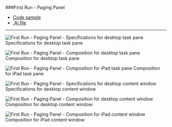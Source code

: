 ###First Run - Paging Panel
* [Code sample](https://github.com/OfficeDev/Office-Add-in-UX-Design-Patterns-Code/tree/master/templates/first-run/walkthrough)
* [.Ai file](https://github.com/OfficeDev/Office-Add-in-UX-Design-Patterns/blob/master/Patterns/Source%20Files/FirstRun_PagingPanel.ai?raw=true)

***

![First Run - Paging Panel - Specifications for desktop task pane](https://raw.githubusercontent.com/OfficeDev/Office-Add-in-UX-Design-Patterns/alec's-markdown/PNGs/FirstRun_PagingPanel/FirstRun_PagingPanel_Desktop%20Task%20Pane%20Callouts.png)
Specifications for desktop task pane 


![First Run - Paging Panel - Composition for desktop task pane](https://raw.githubusercontent.com/OfficeDev/Office-Add-in-UX-Design-Patterns/alec's-markdown/PNGs/FirstRun_PagingPanel/FirstRun_PagingPanel_Desktop%20Task%20Pane.png)
Composition for desktop task pane 


![First Run - Paging Panel - Composition for iPad task pane](https://raw.githubusercontent.com/OfficeDev/Office-Add-in-UX-Design-Patterns/alec's-markdown/PNGs/FirstRun_PagingPanel/FirstRun_PagingPanel_iPad%20Task%20Pane.png)
Composition for iPad task pane 


![First Run - Paging Panel - Specifications for desktop content window](https://raw.githubusercontent.com/OfficeDev/Office-Add-in-UX-Design-Patterns/alec's-markdown/PNGs/FirstRun_PagingPanel/FirstRun_PagingPanel_Desktop%20Content%20Window%20Callouts.png)
Specifications for desktop content window


![First Run - Paging Panel - Composition for desktop content window](https://raw.githubusercontent.com/OfficeDev/Office-Add-in-UX-Design-Patterns/alec's-markdown/PNGs/FirstRun_PagingPanel/FirstRun_PagingPanel_Desktop%20Content%20Window.png)
Composition for desktop content window


![First Run - Paging Panel - Composition for iPad content window](https://raw.githubusercontent.com/OfficeDev/Office-Add-in-UX-Design-Patterns/alec's-markdown/PNGs/FirstRun_PagingPanel/FirstRun_PagingPanel_iPad%20Content%20Window.png)
Composition for iPad content window
